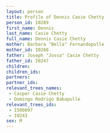 ```yaml
---
layout: person
title: Profile of Dennis Casie Chetty
person_id: I0289
first_name: Dennis
last_name: Casie Chetty
full_name: Dennis Casie Chetty
mother: Barbara "Bella" Fernandopulle
mother_id: I0288
father: Joseph "Jossa" Casie Chetty
father_id: I0247
children:
children_ids:
partners:
partner_ids:
relevant_trees_names:
 - Casper Casie Chetty
 - Domingo Rodrigo Babapulle
relevant_trees_ids:
 - I500097
 - I0243
sex: M
---
```



